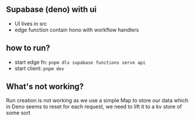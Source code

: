 ## Supabase (deno) with ui

- UI lives in src
- edge function contain hono with workflow handlers

## how to run?

- start edge fn: `pnpm dlx supabase functions serve api`
- start client: `pnpm dev`

## What's not working?

Run creation is not working as we use a simple Map to store our data which in Deno seems to reset for each request, we need to lift it to a kv store of some sort
